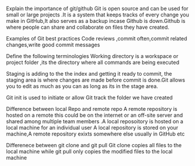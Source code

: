 Explain the importance of git/github
Git is open source and can be used for small or large projects .It is a system that keeps tracks of every change you make in GitHub,It also serves as a backup incase Github is down.Github is where people can share and collaborate on files they have created.

Examples of Git best practices
Code reviews ,commit often,commit related changes,write good commit messages

Define the following terminologies
Working directory is a workspace or project folder ,its the directory where all commands are being executed 

Staging is adding to the the index and getting it ready to commit, the staging area is where changes are made before commit is done.Git allows you to edit as much as you can as long as its in the stage area.

Git init is used to initiate or allow Git track the folder we have created

Difference between local Repo and remote repo
A remote repository is hosted on a remote this could be on the internet or an off-site server and shared among multiple team members .A local reposoitory is hosted on a local machine for an individual user
A local repository is stored on your machine,A remote repository exixts somewhere else usually in GitHub etc

Differenece between git clone and git pull
Git clone copies all files to the local machine while git pull only copies the modified files to the local machine



